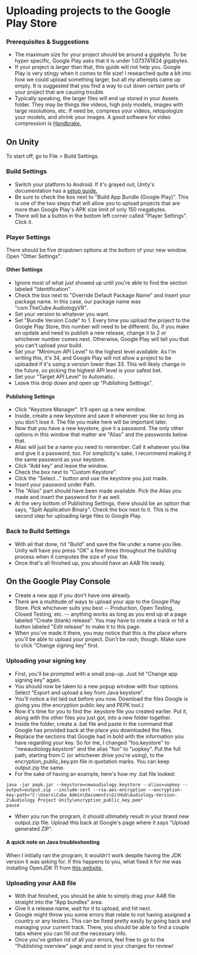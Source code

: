 
# Uploading projects to the Google Play Store

### Prerequisites & Suggestions
- The maximum size for your project should be around a gigabyte. To be hyper specific, Google Play asks that it is under 1.073741824 gigabytes.
- If your project is larger than that, this guide will not help you. Google Play is very stingy when it comes to file size! I researched quite a bit into how we could upload something larger, but all my attempts came up empty. It is suggested that you find a way to cut down certain parts of your project that are causing trouble.
- Typically speaking, the larger files will end up stored in your Assets folder. They may be things like videos, high poly models, images with large resolutions, etc. If need be, compress your videos, retopologize your models, and shrink your images. A good software for video compression is [Handbrake.](https://handbrake.fr/)

## On Unity
To start off, go to File > Build Settings.
### Build Settings
- Switch your platform to Android. If it's grayed out, Unity's documentation has a [setup guide.](https://docs.unity3d.com/Manual/android-sdksetup.html)
- Be sure to check the box next to "Build App Bundle (Google Play)". This is one of the two steps that will allow you to upload projects that are more than Google Play's APK size limit of only 150 megabytes.
- There will be a button in the bottom left corner called "Player Settings". Click it.

### Player Settings
There should be five dropdown options at the bottom of your new window. Open "Other Settings".
#### Other Settings
- Ignore most of what just showed up until you're able to find the section labeled "Identification".
- Check the box next to "Override Default Package Name" and insert your package name. In this case, our package name was "com.TheCube.AudiologyVR".
- Set your version to whatever you want.
- Set "Bundle Version Code" to 1. Every time you upload the project to the Google Play Store, this number will need to be different. So, if you make an update and need to publish a new release, change it to 2 or whichever number comes next. Otherwise, Google Play will tell you that you can't upload your build.
- Set your "Minimum API Level" to the highest level available. As I'm writing this, it's 34, and Google Play will not allow a project to be uploaded if it's using a version lower than 33. This will likely change in the future, so picking the highest API level is your safest bet.
- Set your "Target API Level" to Automatic.
- Leave this drop down and open up "Publishing Settings".
#### Publishing Settings
- Click  "Keystore Manager". It'll open up a new window.
- Inside, create a new keystore and save it wherever you like so long as you don't lose it. The file you make here will be important later.
- Now that you have a new keystore, give it a password. The only other options in this window that matter are "Alias" and the passwords below that.
- Alias will just be a name you need to remember. Call it whatever you like and give it a password, too. For simplicity's sake, I recommend making it the same password as your keystore.
- Click "Add key" and leave the window.
- Check the box next to "Custom Keystore".
- Click the "Select..." button and use the keystore you just made.
- Insert your password under Path.
- The "Alias" part should have been made available. Pick the Alias you made and insert the password for it as well.
- At the very bottom of Publishing Settings, there should be an option that says, "Split Application Binary". Check the box next to it. This is the second step for uploading large files to Google Play.

### Back to Build Settings
- With all that done, hit "Build" and save the file under a name you like. Unity will have you press "OK" a few times throughout the building process when it computes the size of your file.
- Once that's all finished up, you should have an AAB file ready.

## On the Google Play Console
- Create a new app if you don't have one already.
- There are a multitude of ways to upload your app to the Google Play Store. Pick whichever suits you best -- Production, Open Testing, Closed Testing, etc. -- anything works as long as you end up at a page labeled "Create (blank) release". You may have to create a track or hit a button labeled "Edit release" to make it to this page.
- When you've made it there, you may notice that this is the place where you'll be able to upload your project. Don't be rash, though. Make sure to click "Change signing key" first.

### Uploading your signing key
- First, you'll be prompted with a small pop-up. Just hit "Change app signing key" again.
- You should now be taken to a new popup window with four options. Select "Export and upload a key from Java keystore".
- You'll notice a list laid out before you now. Download the files Google is giving you (the encryption public key and PEPK tool.)
- Now it's time for you to find the .keystore file you created earlier. Put it, along with the other files you just got, into a new folder together.
- Inside the folder, create a .bat file and paste in the command that Google has provided back at the place you downloaded the files.
- Replace the sections that Google had in bold with the information you have regarding your key. So for me, I changed "foo.keystore" to "newaudiology.keystore" and the alias "foo" to "uopkey". Put the full path, starting from C (or whichever drive you're using), to the encryption_public_key.pm file in quotation marks. You can keep output.zip the same.
- For the sake of having an example, here's how my .bat file looked:
```
java -jar pepk.jar --keystore=newaudiology.keystore --alias=uopkey --output=output.zip --include-cert --rsa-aes-encryption --encryption-key-path="C:\Users\Cube_Admin\Documents\GitHub\Audiology-Version-2\Audiology Project Unity\encryption_public_key.pem"
pause
```
- When you run the program, it should ultimately result in your brand new output.zip file. Upload this back at Google's page where it says "Upload generated ZIP".
#### A quick note on Java troubleshooting
When I initially ran the program, it wouldn't work despite having the JDK version it was asking for. If this happens to you, what fixed it for me was installing OpenJDK 11 from [this website.](https://www.openlogic.com/openjdk-downloads?field_java_parent_version_target_id=406&field_operating_system_target_id=436&field_architecture_target_id=391&field_java_package_target_id=All)

### Uploading your AAB file
- With that finished, you should be able to simply drag your AAB file straight into the "App bundles" area.
- Give it a release name, wait for it to upload, and hit next.
- Google might throw you some errors that relate to not having assigned a country or any testers. This can be fixed pretty easily by going back and managing your current track. There, you should be able to find a couple tabs where you can fill out the necessary info.
- Once you've gotten rid of all your errors, feel free to go to the "Publishing overview" page and send in your changes for review!
